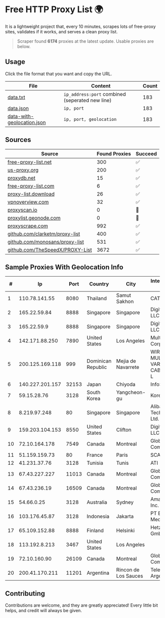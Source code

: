 
# Free HTTP Proxy List 🌍

It is a lightweight project that, every 10 minutes, scrapes lots of free-proxy sites, validates if it works, and serves a clean proxy list.


> Scraper found **6174** proxies at the latest update. Usable proxies are below.

## Usage

Click the file format that you want and copy the URL.


|File|Content|Count|
|----|-------|-----|
|[data.txt](https://raw.githubusercontent.com/themiralay/Proxy-List-World/master/data.txt)|`ip_address:port` combined (seperated new line)|183|
|[data.json](https://raw.githubusercontent.com/themiralay/Proxy-List-World/master/data.json)|`ip, port`|183|
|[data-with-geolocation.json](https://raw.githubusercontent.com/themiralay/Proxy-List-World/master/data-with-geolocation.json)|`ip, port, geolocation`|183|

## Sources

|Source|Found Proxies|Succeed|
|------|-------------|-------|
|[free-proxy-list.net](https://free-proxy-list.net)|300|✅|
|[us-proxy.org](https://www.us-proxy.org)|200|✅|
|[proxydb.net](http://proxydb.net)|15|✅|
|[free-proxy-list.com](https://free-proxy-list.com/?page=&port=&type%5B%5D=http&type%5B%5D=https&up_time=0&search=Search)|6|✅|
|[proxy-list.download](https://www.proxy-list.download/HTTP)|26|✅|
|[vpnoverview.com](https://vpnoverview.com/privacy/anonymous-browsing/free-proxy-servers)|32|✅|
|[proxyscan.io](https://www.proxyscan.io)|0|🚫|
|[proxylist.geonode.com](https://proxylist.geonode.com/api/proxy-list?limit=300&page=1&sort_by=lastChecked&sort_type=desc&protocols=http,https)|0|🚫|
|[proxyscrape.com](https://api.proxyscrape.com/v2/?request=displayproxies&protocol=http&timeout=10000&country=all&ssl=all&anonymity=all)|992|✅|
|[github.com/clarketm/proxy-list](https://raw.githubusercontent.com/clarketm/proxy-list/master/proxy-list-raw.txt)|400|✅|
|[github.com/monosans/proxy-list](https://raw.githubusercontent.com/monosans/proxy-list/main/proxies/http.txt)|531|✅|
|[github.com/TheSpeedX/PROXY-List](https://raw.githubusercontent.com/TheSpeedX/PROXY-List/master/http.txt)|3672|✅|


## Sample Proxies With Geolocation Info

|#|Ip|Port|Country|City|Internet Service Provider|
|-|--|----|-------|----|-------------------------|
|1|110.78.141.55|8080|Thailand|Samut Sakhon|CAT-BB|
|2|165.22.59.84|8888|Singapore|Singapore|DigitalOcean, LLC|
|3|165.22.59.9|8888|Singapore|Singapore|DigitalOcean, LLC|
|4|142.171.88.250|7890|United States|Los Angeles|Multacom Corporation|
|5|200.125.169.118|999|Dominican Republic|Mejia de Navarrete|WIRELESS MULTI SERVICE VARGAS CABRERA, S. R. L|
|6|140.227.201.157|32153|Japan|Chiyoda|InfoSphere|
|7|59.15.28.76|3128|South Korea|Yangcheon-gu|Korea Telecom|
|8|8.219.97.248|80|Singapore|Singapore|Alibaba (US) Technology Co., Ltd.|
|9|159.203.104.153|8550|United States|Clifton|DigitalOcean, LLC|
|10|72.10.164.178|7549|Canada|Montreal|GloboTech Communications|
|11|51.159.159.73|80|France|Paris|SCALEWAY|
|12|41.231.37.76|3128|Tunisia|Tunis|ATI - ISP|
|13|67.43.227.227|11013|Canada|Montreal|GloboTech Communications|
|14|67.43.236.19|16509|Canada|Montreal|GloboTech Communications|
|15|54.66.0.25|3128|Australia|Sydney|Amazon.com, Inc.|
|16|103.176.45.87|3128|Indonesia|Jakarta|PT Era Digital Media|
|17|65.109.152.88|8888|Finland|Helsinki|Hetzner Online GmbH|
|18|113.192.8.213|3467|United States|Los Angeles||
|19|72.10.160.90|26109|Canada|Montreal|GloboTech Communications|
|20|200.41.170.211|11201|Argentina|Rincon de Los Sauces|Telefonica de Argentina|



## Contributing

Contributions are welcome, and they are greatly appreciated! Every
little bit helps, and credit will always be given.

